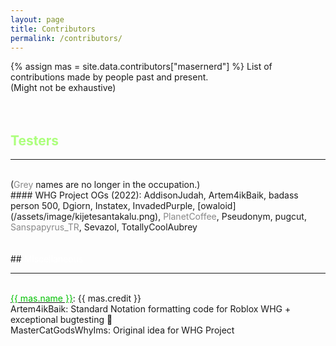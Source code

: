 ```yaml
---
layout: page
title: Contributors
permalink: /contributors/
---
```

{% assign mas = site.data.contributors["masernerd"] %}
List of contributions made by people past and present.<br>(Might not be exhaustive)  
<br>
<br>
## <font color="ACFF7C">Testers</font>
<div id="line-s"><hr /></div>
<br>
(<font color="#888888">Grey</font> names are no longer in the occupation.) <br>
#### WHG Project OGs (2022): 
AddisonJudah, Artem4ikBaik, badass person 500, Dgiorn, Instatex, InvadedPurple, [owaloid](/assets/image/kijetesantakalu.png), <font color="#888888">PlanetCoffee</font>, Pseudonym, pugcut, <font color="#888888">Sanspapyrus_TR</font>, Sevazol, TotallyCoolAubrey
<br>
<br>
<br>
## <font color="FFFFFF">Miscellaneous</font>
<div id="line-s"><hr /></div>
<br>
<a href="{{ mas.link }}" title="{{ mas.name }}"><font color="{{ mas.color }}">{{ mas.name }}</font></a>: {{ mas.credit }} <br>
Artem4ikBaik: Standard Notation formatting code for Roblox WHG + exceptional bugtesting &#x1F3C5;
<br>
MasterCatGodsWhyIms: Original idea for WHG Project

